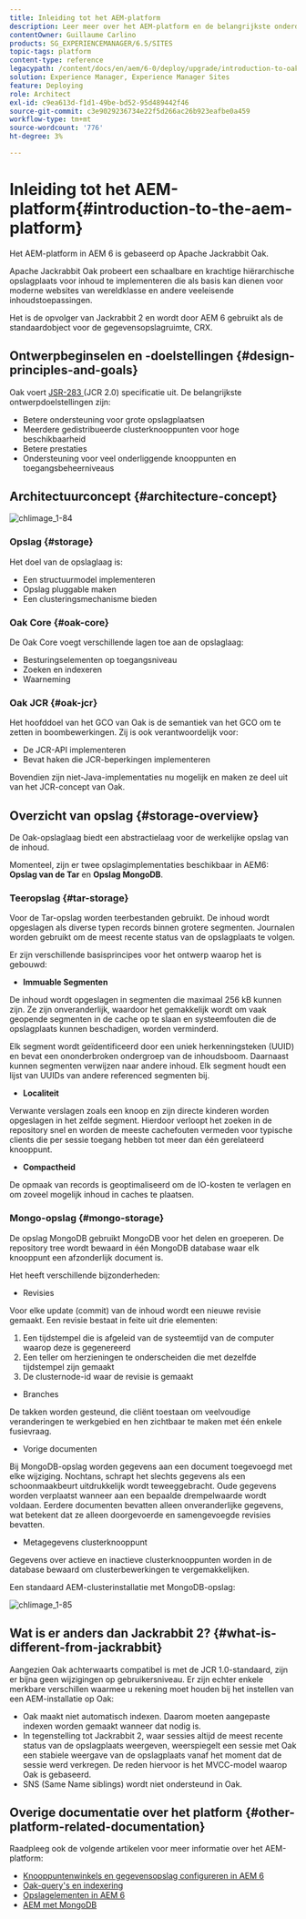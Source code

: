 ```yaml
---
title: Inleiding tot het AEM-platform
description: Leer meer over het AEM-platform en de belangrijkste onderdelen ervan, zoals het installeren en implementeren van Adobe Experience Manager 6.5, en over de architectuur, zoals Adobe Managed Services cloud-implementatie.
contentOwner: Guillaume Carlino
products: SG_EXPERIENCEMANAGER/6.5/SITES
topic-tags: platform
content-type: reference
legacypath: /content/docs/en/aem/6-0/deploy/upgrade/introduction-to-oak
solution: Experience Manager, Experience Manager Sites
feature: Deploying
role: Architect
exl-id: c9ea613d-f1d1-49be-bd52-95d489442f46
source-git-commit: c3e9029236734e22f5d266ac26b923eafbe0a459
workflow-type: tm+mt
source-wordcount: '776'
ht-degree: 3%

---
```


# Inleiding tot het AEM-platform{#introduction-to-the-aem-platform}

Het AEM-platform in AEM 6 is gebaseerd op Apache Jackrabbit Oak.

Apache Jackrabbit Oak probeert een schaalbare en krachtige hiërarchische opslagplaats voor inhoud te implementeren die als basis kan dienen voor moderne websites van wereldklasse en andere veeleisende inhoudstoepassingen.

Het is de opvolger van Jackrabbit 2 en wordt door AEM 6 gebruikt als de standaardobject voor de gegevensopslagruimte, CRX.

## Ontwerpbeginselen en -doelstellingen {#design-principles-and-goals}

Oak voert [ JSR-283 ](https://jcp.org/en/jsr/detail?id=283) (JCR 2.0) specificatie uit. De belangrijkste ontwerpdoelstellingen zijn:

* Betere ondersteuning voor grote opslagplaatsen
* Meerdere gedistribueerde clusterknooppunten voor hoge beschikbaarheid
* Betere prestaties
* Ondersteuning voor veel onderliggende knooppunten en toegangsbeheerniveaus

## Architectuurconcept {#architecture-concept}

![ chlimage_1-84 ](assets/chlimage_1-84.png)

### Opslag {#storage}

Het doel van de opslaglaag is:

* Een structuurmodel implementeren
* Opslag pluggable maken
* Een clusteringsmechanisme bieden

### Oak Core {#oak-core}

De Oak Core voegt verschillende lagen toe aan de opslaglaag:

* Besturingselementen op toegangsniveau
* Zoeken en indexeren
* Waarneming

### Oak JCR {#oak-jcr}

Het hoofddoel van het GCO van Oak is de semantiek van het GCO om te zetten in boombewerkingen. Zij is ook verantwoordelijk voor:

* De JCR-API implementeren
* Bevat haken die JCR-beperkingen implementeren

Bovendien zijn niet-Java-implementaties nu mogelijk en maken ze deel uit van het JCR-concept van Oak.

## Overzicht van opslag {#storage-overview}

De Oak-opslaglaag biedt een abstractielaag voor de werkelijke opslag van de inhoud.

Momenteel, zijn er twee opslagimplementaties beschikbaar in AEM6: **Opslag van de Tar** en **Opslag MongoDB**.

### Teeropslag {#tar-storage}

Voor de Tar-opslag worden teerbestanden gebruikt. De inhoud wordt opgeslagen als diverse typen records binnen grotere segmenten. Journalen worden gebruikt om de meest recente status van de opslagplaats te volgen.

Er zijn verschillende basisprincipes voor het ontwerp waarop het is gebouwd:

* **Immuable Segmenten**

De inhoud wordt opgeslagen in segmenten die maximaal 256 kB kunnen zijn. Ze zijn onveranderlijk, waardoor het gemakkelijk wordt om vaak geopende segmenten in de cache op te slaan en systeemfouten die de opslagplaats kunnen beschadigen, worden verminderd.

Elk segment wordt geïdentificeerd door een uniek herkenningsteken (UUID) en bevat een ononderbroken ondergroep van de inhoudsboom. Daarnaast kunnen segmenten verwijzen naar andere inhoud. Elk segment houdt een lijst van UUIDs van andere referenced segmenten bij.

* **Localiteit**

Verwante verslagen zoals een knoop en zijn directe kinderen worden opgeslagen in het zelfde segment. Hierdoor verloopt het zoeken in de repository snel en worden de meeste cachefouten vermeden voor typische clients die per sessie toegang hebben tot meer dan één gerelateerd knooppunt.

* **Compactheid**

De opmaak van records is geoptimaliseerd om de IO-kosten te verlagen en om zoveel mogelijk inhoud in caches te plaatsen.

### Mongo-opslag {#mongo-storage}

De opslag MongoDB gebruikt MongoDB voor het delen en groeperen. De repository tree wordt bewaard in één MongoDB database waar elk knooppunt een afzonderlijk document is.

Het heeft verschillende bijzonderheden:

* Revisies

Voor elke update (commit) van de inhoud wordt een nieuwe revisie gemaakt. Een revisie bestaat in feite uit drie elementen:

1. Een tijdstempel die is afgeleid van de systeemtijd van de computer waarop deze is gegenereerd
1. Een teller om herzieningen te onderscheiden die met dezelfde tijdstempel zijn gemaakt
1. De clusternode-id waar de revisie is gemaakt

* Branches

De takken worden gesteund, die cliënt toestaan om veelvoudige veranderingen te werkgebied en hen zichtbaar te maken met één enkele fusievraag.

* Vorige documenten

Bij MongoDB-opslag worden gegevens aan een document toegevoegd met elke wijziging. Nochtans, schrapt het slechts gegevens als een schoonmaakbeurt uitdrukkelijk wordt teweeggebracht. Oude gegevens worden verplaatst wanneer aan een bepaalde drempelwaarde wordt voldaan. Eerdere documenten bevatten alleen onveranderlijke gegevens, wat betekent dat ze alleen doorgevoerde en samengevoegde revisies bevatten.

* Metagegevens clusterknooppunt

Gegevens over actieve en inactieve clusterknooppunten worden in de database bewaard om clusterbewerkingen te vergemakkelijken.

Een standaard AEM-clusterinstallatie met MongoDB-opslag:

![ chlimage_1-85 ](assets/chlimage_1-85.png)

## Wat is er anders dan Jackrabbit 2? {#what-is-different-from-jackrabbit}

Aangezien Oak achterwaarts compatibel is met de JCR 1.0-standaard, zijn er bijna geen wijzigingen op gebruikersniveau. Er zijn echter enkele merkbare verschillen waarmee u rekening moet houden bij het instellen van een AEM-installatie op Oak:

* Oak maakt niet automatisch indexen. Daarom moeten aangepaste indexen worden gemaakt wanneer dat nodig is.
* In tegenstelling tot Jackrabbit 2, waar sessies altijd de meest recente status van de opslagplaats weergeven, weerspiegelt een sessie met Oak een stabiele weergave van de opslagplaats vanaf het moment dat de sessie werd verkregen. De reden hiervoor is het MVCC-model waarop Oak is gebaseerd.
* SNS (Same Name siblings) wordt niet ondersteund in Oak.

## Overige documentatie over het platform {#other-platform-related-documentation}

Raadpleeg ook de volgende artikelen voor meer informatie over het AEM-platform:

* [Knooppuntenwinkels en gegevensopslag configureren in AEM 6](/help/sites-deploying/data-store-config.md)
* [Oak-query&#39;s en indexering](/help/sites-deploying/queries-and-indexing.md)
* [Opslagelementen in AEM 6](/help/sites-deploying/storage-elements-in-aem-6.md)
* [AEM met MongoDB](/help/sites-deploying/aem-with-mongodb.md)
